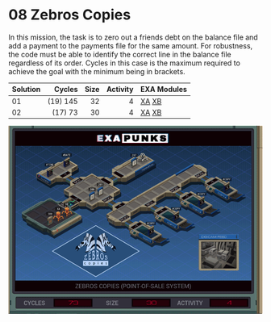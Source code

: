 # 08 Zebros Copies

In this mission, the task is to zero out a friends debt on the balance file and add a payment to the payments file for the same amount.  For robustness, the code must be able to identify the correct line in the balance file regardless of its order.  Cycles in this case is the maximum required to achieve the goal with the minimum being in brackets.

| Solution | Cycles   | Size | Activity | EXA Modules|
|:---------|---------:|-----:|---------:|------------|
| 01       | (19) 145 |   32 |        4 | [XA](01-XA.exa) [XB](01-XB.exa) |
| 02       |  (17) 73 |   30 |        4 | [XA](02-XA.exa) [XB](02-XB.exa) |

![Solution 02](EXAPUNKS%20-%20Zebros%20Copies%2002.gif "Solution 02")
